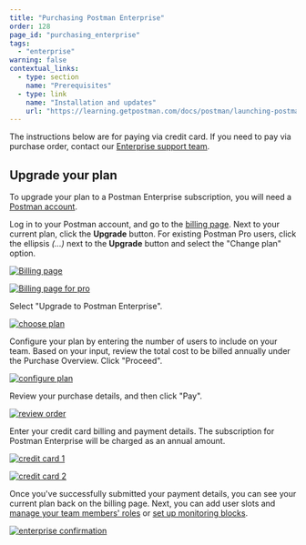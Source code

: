 ```yaml
---
title: "Purchasing Postman Enterprise"
order: 128
page_id: "purchasing_enterprise"
tags: 
  - "enterprise"
warning: false
contextual_links:
  - type: section
    name: "Prerequisites"
  - type: link
    name: "Installation and updates"
    url: "https://learning.getpostman.com/docs/postman/launching-postman/installation-and-updates"
---
```


The instructions below are for paying via credit card. If you need to pay via purchase order, contact our [Enterprise support team](http://pages.getpostman.com/Enterprise-Sales_Contact-Us.html).

## Upgrade your plan

To upgrade your plan to a Postman Enterprise subscription, you will need a [Postman account](/docs/postman/launching-postman/postman-account/).

Log in to your Postman account, and go to the [billing page](https://go.postman.co/billing/overview). Next to your current plan, click the **Upgrade** button. For existing Postman Pro users, click the ellipsis *(...)* next to the **Upgrade** button and select the "Change plan" option.

[![Billing page](https://assets.postman.com/postman-docs/enterprise-upgrade.png)](https://assets.postman.com/postman-docs/enterprise-upgrade.png)

[![Billing page for pro](https://assets.postman.com/postman-docs/enterprise-upgrade-trial.png)](https://assets.postman.com/postman-docs/enterprise-upgrade-trial.png)

Select "Upgrade to Postman Enterprise".

[![choose plan](https://assets.postman.com/postman-docs/purchasingenterprise1.png)](https://assets.postman.com/postman-docs/purchasingenterprise1.png)

Configure your plan by entering the number of users to include on your team. Based on your input, review the total cost to be billed annually under the Purchase Overview. Click "Proceed".

[![configure plan](https://assets.postman.com/postman-docs/purchasingenterprise2.png)](https://assets.postman.com/postman-docs/purchasingenterprise2.png)

Review your purchase details, and then click "Pay".

[![review order](https://assets.postman.com/postman-docs/purchasingenterprise3.png)](https://assets.postman.com/postman-docs/purchasingenterprise3.png)

Enter your credit card billing and payment details. The subscription for Postman Enterprise will be charged as an annual amount.

[![credit card 1](https://assets.postman.com/postman-docs/enterprise-cc1.png)](https://assets.postman.com/postman-docs/enterprise-cc1.png)

[![credit card 2](https://assets.postman.com/postman-docs/enterprise-cc2.png)](https://assets.postman.com/postman-docs/enterprise-cc2.png)

Once you've successfully submitted your payment details, you can see your current plan back on the billing page. Next, you can add user slots and [manage your team members' roles](/docs/postman-pro/managing-postman-pro/managing-your-team/) or [set up monitoring blocks](/docs/postman/monitors/pricing-monitors/#request-blocks-for-paid-pro-teams).

[![enterprise confirmation](https://assets.postman.com/postman-docs/purchasingenterprise4.png)](https://assets.postman.com/postman-docs/purchasingenterprise4.png)

